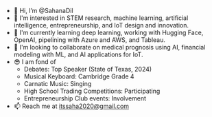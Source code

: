 - 👋 Hi, I’m @SahanaDil
- 👀 I'm interested in STEM research, machine learning, artificial intelligence, entrepreneurship, and IoT design and innovation.
- 🌱 I'm currently learning deep learning, working with Hugging Face, OpenAI, pipelining with Azure and AWS, and Tableau.
- 💞️ I'm looking to collaborate on medical prognosis using AI, financial modeling with ML, and AI applications for IoT.
- 😎 I am fond of
     - Debates: Top Speaker (State of Texas, 2024)
     - Musical Keyboard: Cambridge Grade 4
     - Carnatic Music: Singing
     - High School Trading Competitions: Participating
     - Entrepreneurship Club events: Involvement
- 📫 Reach me at itssaha2020@gmail.com    


<!---
SahanaDil/SahanaDil is a ✨ special ✨ repository because its `README.md` (this file) appears on your GitHub profile.
You can click the Preview link to take a look at your changes.
--->
